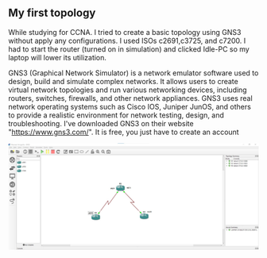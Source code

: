 
###
## My first topology

 While studying for CCNA. I tried to create a basic topology using GNS3 without apply any configurations. I used ISOs c2691,c3725, and c7200. I had to start the router (turned on in simulation) and clicked Idle-PC so my laptop will lower its utilization. 

 GNS3 (Graphical Network Simulator) is a network emulator software used to design, build and simulate complex networks. It allows users to create virtual network topologies and run various networking devices, including routers, switches, firewalls, and other network appliances. GNS3 uses real network operating systems such as Cisco IOS, Juniper JunOS, and others to provide a realistic environment for network testing, design, and troubleshooting.
I've downloaded GNS3 on their website "https://www.gns3.com/". It is free, you just have to  create an account

![This is my first topology using GNS3](FIRST-TOPOLOGY.jpg)
